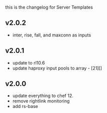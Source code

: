 this is the changelog for Server Templates

v2.0.2
-----
- inter, rise, fall, and maxconn as inputs

v2.0.1
------
- update to rl10.6
- update haproxy input pools to array - [21][]

v2.0.0
------
- update everything to chef 12.
- remove rightlink monitoring
- add rs-base
